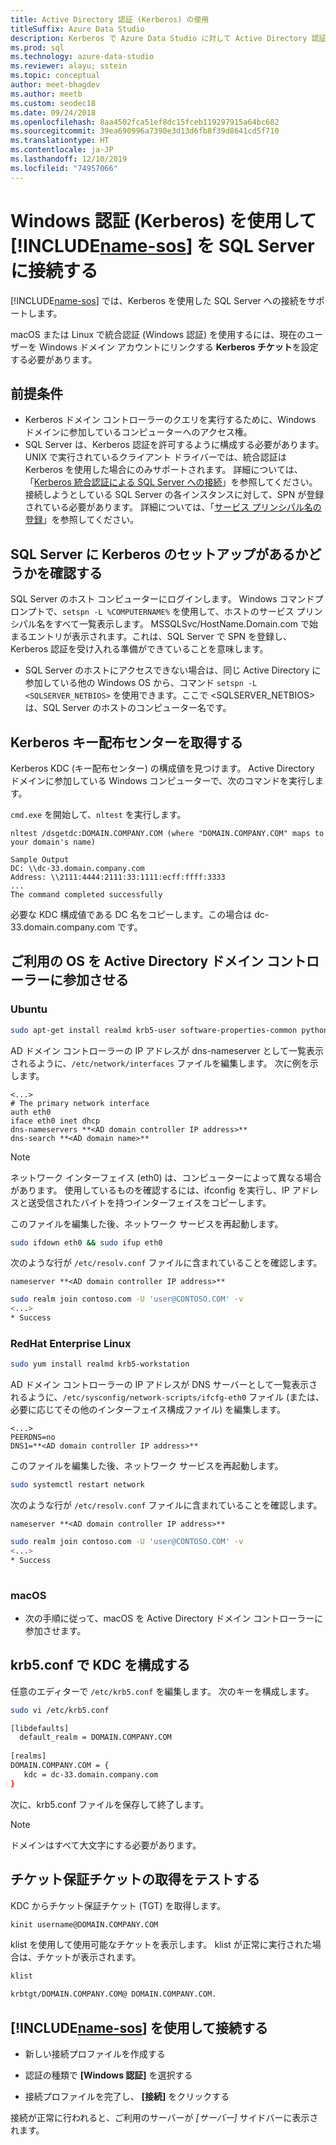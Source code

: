 ```yaml
---
title: Active Directory 認証 (Kerberos) の使用
titleSuffix: Azure Data Studio
description: Kerberos で Azure Data Studio に対して Active Directory 認証を使用できるようにする方法について学習します
ms.prod: sql
ms.technology: azure-data-studio
ms.reviewer: alayu; sstein
ms.topic: conceptual
author: meet-bhagdev
ms.author: meetb
ms.custom: seodec18
ms.date: 09/24/2018
ms.openlocfilehash: 8aa4502fca51ef8dc15fceb119297915a64bc682
ms.sourcegitcommit: 39ea690996a7390e3d13d6fb8f39d8641cd5f710
ms.translationtype: HT
ms.contentlocale: ja-JP
ms.lasthandoff: 12/10/2019
ms.locfileid: "74957066"
---
```

# <a name="connect-includename-sosincludesname-sos-shortmd-to-your-sql-server-using-windows-authentication---kerberos"></a>Windows 認証 (Kerberos) を使用して [!INCLUDE[name-sos](../includes/name-sos-short.md)] を SQL Server に接続する 

[!INCLUDE[name-sos](../includes/name-sos-short.md)] では、Kerberos を使用した SQL Server への接続をサポートします。

macOS または Linux で統合認証 (Windows 認証) を使用するには、現在のユーザーを Windows ドメイン アカウントにリンクする **Kerberos チケット**を設定する必要があります。 

## <a name="prerequisites"></a>前提条件

- Kerberos ドメイン コントローラーのクエリを実行するために、Windows ドメインに参加しているコンピューターへのアクセス権。
- SQL Server は、Kerberos 認証を許可するように構成する必要があります。 UNIX で実行されているクライアント ドライバーでは、統合認証は Kerberos を使用した場合にのみサポートされます。 詳細については、「[Kerberos 統合認証による SQL Server への接続](../connect/jdbc/using-kerberos-integrated-authentication-to-connect-to-sql-server.md)」を参照してください。 接続しようとしている SQL Server の各インスタンスに対して、SPN が登録されている必要があります。 詳細については、「[サービス プリンシパル名の登録](https://technet.microsoft.com/library/ms191153%28v=sql.105%29.aspx#SPN%20Formats)」を参照してください。


## <a name="checking-if-sql-server-has-kerberos-setup"></a>SQL Server に Kerberos のセットアップがあるかどうかを確認する

SQL Server のホスト コンピューターにログインします。 Windows コマンドプロンプトで、`setspn -L %COMPUTERNAME%` を使用して、ホストのサービス プリンシパル名をすべて一覧表示します。 MSSQLSvc/HostName.Domain.com で始まるエントリが表示されます。これは、SQL Server で SPN を登録し、Kerberos 認証を受け入れる準備ができていることを意味します。 
- SQL Server のホストにアクセスできない場合は、同じ Active Directory に参加している他の Windows OS から、コマンド `setspn -L <SQLSERVER_NETBIOS>` を使用できます。ここで <SQLSERVER_NETBIOS> は、SQL Server のホストのコンピューター名です。


## <a name="get-the-kerberos-key-distribution-center"></a>Kerberos キー配布センターを取得する

Kerberos KDC (キー配布センター) の構成値を見つけます。 Active Directory ドメインに参加している Windows コンピューターで、次のコマンドを実行します。 

`cmd.exe` を開始して、`nltest` を実行します。

```
nltest /dsgetdc:DOMAIN.COMPANY.COM (where "DOMAIN.COMPANY.COM" maps to your domain's name)

Sample Output
DC: \\dc-33.domain.company.com
Address: \\2111:4444:2111:33:1111:ecff:ffff:3333
...
The command completed successfully
```
必要な KDC 構成値である DC 名をコピーします。この場合は dc-33.domain.company.com です。

## <a name="join-your-os-to-the-active-directory-domain-controller"></a>ご利用の OS を Active Directory ドメイン コントローラーに参加させる

### <a name="ubuntu"></a>Ubuntu
```bash
sudo apt-get install realmd krb5-user software-properties-common python-software-properties packagekit
```

AD ドメイン コントローラーの IP アドレスが dns-nameserver として一覧表示されるように、`/etc/network/interfaces` ファイルを編集します。 次に例を示します。 

```/etc/network/interfaces
<...>
# The primary network interface
auth eth0
iface eth0 inet dhcp
dns-nameservers **<AD domain controller IP address>**
dns-search **<AD domain name>**
```

> [!NOTE]
> ネットワーク インターフェイス (eth0) は、コンピューターによって異なる場合があります。 使用しているものを確認するには、ifconfig を実行し、IP アドレスと送受信されたバイトを持つインターフェイスをコピーします。

このファイルを編集した後、ネットワーク サービスを再起動します。

```bash
sudo ifdown eth0 && sudo ifup eth0
```

次のような行が `/etc/resolv.conf` ファイルに含まれていることを確認します。  

```Code
nameserver **<AD domain controller IP address>**
```

```bash
sudo realm join contoso.com -U 'user@CONTOSO.COM' -v
<...>
* Success
```
   
### <a name="redhat-enterprise-linux"></a>RedHat Enterprise Linux
```bash
sudo yum install realmd krb5-workstation
```

AD ドメイン コントローラーの IP アドレスが DNS サーバーとして一覧表示されるように、`/etc/sysconfig/network-scripts/ifcfg-eth0` ファイル (または、必要に応じてその他のインターフェイス構成ファイル) を編集します。

```/etc/sysconfig/network-scripts/ifcfg-eth0
<...>
PEERDNS=no
DNS1=**<AD domain controller IP address>**
```

このファイルを編集した後、ネットワーク サービスを再起動します。

```bash
sudo systemctl restart network
```

次のような行が `/etc/resolv.conf` ファイルに含まれていることを確認します。  

```Code
nameserver **<AD domain controller IP address>**
```

```bash
sudo realm join contoso.com -U 'user@CONTOSO.COM' -v
<...>
* Success
   
```

### <a name="macos"></a>macOS

- 次の手順に従って、macOS を Active Directory ドメイン コントローラーに参加させます。



## <a name="configure-kdc-in-krb5conf"></a>krb5.conf で KDC を構成する

任意のエディターで `/etc/krb5.conf` を編集します。 次のキーを構成します。

```bash
sudo vi /etc/krb5.conf

[libdefaults]
  default_realm = DOMAIN.COMPANY.COM
 
[realms]
DOMAIN.COMPANY.COM = {
   kdc = dc-33.domain.company.com
}
```

次に、krb5.conf ファイルを保存して終了します。

> [!NOTE]
> ドメインはすべて大文字にする必要があります。


## <a name="test-the-ticket-granting-ticket-retrieval"></a>チケット保証チケットの取得をテストする

KDC からチケット保証チケット (TGT) を取得します。

```bash
kinit username@DOMAIN.COMPANY.COM
```

klist を使用して使用可能なチケットを表示します。 klist が正常に実行された場合は、チケットが表示されます。 

```bash
klist

krbtgt/DOMAIN.COMPANY.COM@ DOMAIN.COMPANY.COM.
```

## <a name="connect-using-includename-sosincludesname-sos-shortmd"></a>[!INCLUDE[name-sos](../includes/name-sos-short.md)] を使用して接続する

* 新しい接続プロファイルを作成する

* 認証の種類で **[Windows 認証]** を選択する

* 接続プロファイルを完了し、 **[接続]** をクリックする

接続が正常に行われると、ご利用のサーバーが *[サーバー]* サイドバーに表示されます。
